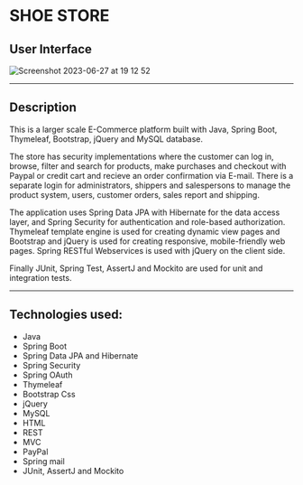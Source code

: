 # SHOE STORE

## User Interface

![Screenshot 2023-06-27 at 19 12 52](https://github.com/AnnaAxelsson051/Images/assets/103879144/23482d4d-88c2-4c25-9a8e-ae4829e2d887)

---

## Description

This is a larger scale E-Commerce platform built with Java, Spring Boot, Thymeleaf, Bootstrap, jQuery and MySQL database. 

The store has security implementations where the customer can log in, browse, filter and search for products, make purchases and checkout with Paypal or credit cart and recieve an order confirmation via E-mail. There is a separate login for administrators, shippers and salespersons to manage the product system, users, customer orders, sales report and shipping. 

The application uses Spring Data JPA with Hibernate for the data access layer, and Spring Security for authentication and role-based authorization. Thymeleaf template engine is used for creating dynamic view pages and Bootstrap and jQuery is used for creating responsive, mobile-friendly web pages. Spring RESTful Webservices is used with jQuery on the client side. 

Finally JUnit, Spring Test, AssertJ and Mockito are used for unit and integration tests.

--- 

## Technologies used:

 - Java
 - Spring Boot
 - Spring Data JPA and Hibernate
 - Spring Security
 - Spring OAuth 
 - Thymeleaf
 - Bootstrap Css
 - jQuery
 - MySQL 
 - HTML
 - REST
 - MVC
 - PayPal
 - Spring mail
 - JUnit, AssertJ and Mockito 
